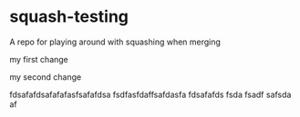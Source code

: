 # squash-testing
A repo for playing around with squashing when merging

my first change

my second change

fdsafafdsafafafasfsafafdsa
fsdfasfdaffsafdasfa
fdsafafds
fsda
fsadf
safsda
af


